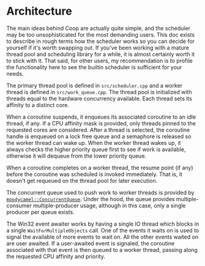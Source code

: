# Architecture

The main ideas behind Coop are actually quite simple, and the scheduler may be too unsophisticated for the most demanding users.
This doc exists to describe in rough terms how the scheduler works so you can decide for yourself if it's worth swapping out.
If you've been working with a mature thread pool and scheduling library for a while, it is almost certainly worth it to stick
with it. That said, for other users, my recommendation is to profile the functionality here to see the builtin scheduler is
sufficient for your needs.

The primary thread pool is defined in `src/scheduler.cpp` and a worker thread is defined in `src/work_queue.cpp`. The thread pool
is initialized with threads equal to the hardware concurrency available. Each thread sets its affinity to a distinct core.

When a coroutine suspends, it enqueues its associated coroutine to an idle thread, if any. If a CPU affinity mask is provided,
only threads pinned to the requested cores are considered. After a thread is selected, the coroutine handle is enqueued on a
lock free queue and a semaphore is released so the worker thread can wake up. When the worker thread wakes up, it always checks
the higher priority queue first to see if work is available, otherwise it will dequeue from the lower priority queue.

When a coroutine completes on a worker thread, the resume point (if any) before the coroutine was scheduled is invoked immediately.
That is, it doesn't get requeued on the thread pool for later execution.

The concurrent queue used to push work to worker threads is provided by [`moodycamel::ConcurrentQueue`](https://github.com/cameron314/concurrentqueue).
Under the hood, the queue provides multiple-consumer multiple-producer usage, although in this case, only a single producer per queue
exists.

The Win32 event awaiter works by having a single IO thread which blocks in a single `WaitForMultipleObjects` call. One of the
events it waits on is used to signal the available of more events to wait on. All the other events waited on are user awaited.
If a user-awaited event is signaled, the coroutine associated with that event is then queued to a worker thread, passing along
the requested CPU affinity and priority.
